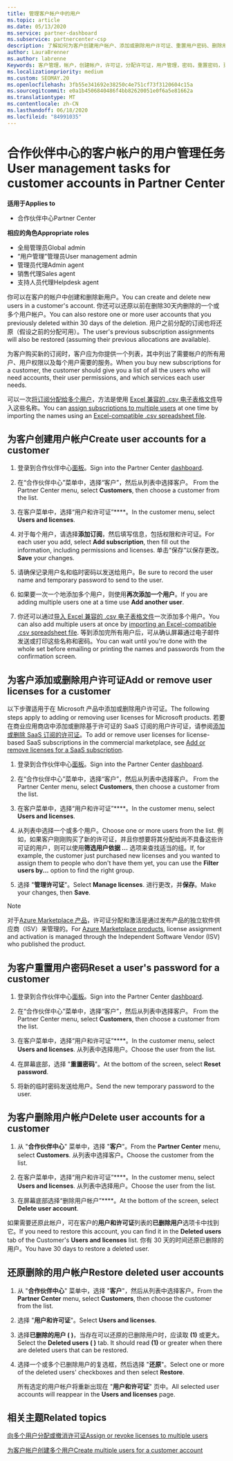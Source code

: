 ```yaml
---
title: 管理客户帐户中的用户
ms.topic: article
ms.date: 05/13/2020
ms.service: partner-dashboard
ms.subservice: partnercenter-csp
description: 了解如何为客户创建用户帐户、添加或删除用户许可证、重置用户密码、删除用户帐户或还原用户帐户。
author: LauraBrenner
ms.author: labrenne
Keywords: 客户管理，帐户，创建帐户，许可证，分配许可证，用户管理，密码，重置密码，更改密码
ms.localizationpriority: medium
ms.custom: SEOMAY.20
ms.openlocfilehash: 3fb55e341692e38250c4e751cf73f3120604c15a
ms.sourcegitcommit: e0a1b4506840486f4bb82620051e0f6a5e81662a
ms.translationtype: MT
ms.contentlocale: zh-CN
ms.lasthandoff: 06/18/2020
ms.locfileid: "84991035"
---
```

# <a name="user-management-tasks-for-customer-accounts-in-partner-center"></a><span data-ttu-id="71fc8-104">合作伙伴中心的客户帐户的用户管理任务</span><span class="sxs-lookup"><span data-stu-id="71fc8-104">User management tasks for customer accounts in Partner Center</span></span>

<span data-ttu-id="71fc8-105">**适用于**</span><span class="sxs-lookup"><span data-stu-id="71fc8-105">**Applies to**</span></span>

- <span data-ttu-id="71fc8-106">合作伙伴中心</span><span class="sxs-lookup"><span data-stu-id="71fc8-106">Partner Center</span></span>

<span data-ttu-id="71fc8-107">**相应的角色**</span><span class="sxs-lookup"><span data-stu-id="71fc8-107">**Appropriate roles**</span></span>

- <span data-ttu-id="71fc8-108">全局管理员</span><span class="sxs-lookup"><span data-stu-id="71fc8-108">Global admin</span></span>
- <span data-ttu-id="71fc8-109">“用户管理”管理员</span><span class="sxs-lookup"><span data-stu-id="71fc8-109">User management admin</span></span>
- <span data-ttu-id="71fc8-110">管理员代理</span><span class="sxs-lookup"><span data-stu-id="71fc8-110">Admin agent</span></span>
- <span data-ttu-id="71fc8-111">销售代理</span><span class="sxs-lookup"><span data-stu-id="71fc8-111">Sales agent</span></span>
- <span data-ttu-id="71fc8-112">支持人员代理</span><span class="sxs-lookup"><span data-stu-id="71fc8-112">Helpdesk agent</span></span>

<span data-ttu-id="71fc8-113">你可以在客户的帐户中创建和删除新用户。</span><span class="sxs-lookup"><span data-stu-id="71fc8-113">You can create and delete new users in a customer's account.</span></span> <span data-ttu-id="71fc8-114">你还可以还原以前在删除30天内删除的一个或多个用户帐户。</span><span class="sxs-lookup"><span data-stu-id="71fc8-114">You can also restore one or more user accounts that you previously deleted within 30 days of the deletion.</span></span> <span data-ttu-id="71fc8-115">用户之前分配的订阅也将还原（假设之前的分配可用）。</span><span class="sxs-lookup"><span data-stu-id="71fc8-115">The user's previous subscription assignments will also be restored (assuming their previous allocations are available).</span></span>

<span data-ttu-id="71fc8-116">为客户购买新的订阅时，客户应为你提供一个列表，其中列出了需要帐户的所有用户、用户权限以及每个用户需要的服务。</span><span class="sxs-lookup"><span data-stu-id="71fc8-116">When you buy new subscriptions for a customer, the customer should give you a list of all the users who will need accounts, their user permissions, and which services each user needs.</span></span>  

<span data-ttu-id="71fc8-117">可以一次[将订阅分配给多个用户](bulk-license-provisioning-for-multiple-users.md)，方法是使用 [Excel 兼容的 .csv 电子表格文件](adding-multiple-users-to-a-customer-account.md)导入这些名称。</span><span class="sxs-lookup"><span data-stu-id="71fc8-117">You can [assign subscriptions to multiple users](bulk-license-provisioning-for-multiple-users.md) at one time by importing the names using an [Excel-compatible .csv spreadsheet file](adding-multiple-users-to-a-customer-account.md).</span></span>

<a href="" id="createuseraccounts"></a>

## <a name="create-user-accounts-for-a-customer"></a><span data-ttu-id="71fc8-118">为客户创建用户帐户</span><span class="sxs-lookup"><span data-stu-id="71fc8-118">Create user accounts for a customer</span></span>

1. <span data-ttu-id="71fc8-119">登录到合作伙伴中心[面板](https://partner.microsoft.com/dashboard)。</span><span class="sxs-lookup"><span data-stu-id="71fc8-119">Sign into the Partner Center [dashboard](https://partner.microsoft.com/dashboard).</span></span>

2. <span data-ttu-id="71fc8-120">在“合作伙伴中心”菜单中，选择“客户”，然后从列表中选择客户。 </span><span class="sxs-lookup"><span data-stu-id="71fc8-120">From the Partner Center menu, select **Customers**, then choose a customer from the list.</span></span>

3. <span data-ttu-id="71fc8-121">在客户菜单中，选择“用户和许可证”\*\*\*\*。</span><span class="sxs-lookup"><span data-stu-id="71fc8-121">In the customer menu, select **Users and licenses**.</span></span>

4. <span data-ttu-id="71fc8-122">对于每个用户，请选择**添加订阅**，然后填写信息，包括权限和许可证。</span><span class="sxs-lookup"><span data-stu-id="71fc8-122">For each user you add, select **Add subscription**, then fill out the information, including permissions and licenses.</span></span> <span data-ttu-id="71fc8-123">单击“保存”以保存更改。</span><span class="sxs-lookup"><span data-stu-id="71fc8-123">**Save** your changes.</span></span>

5. <span data-ttu-id="71fc8-124">请确保记录用户名和临时密码以发送给用户。</span><span class="sxs-lookup"><span data-stu-id="71fc8-124">Be sure to record the user name and temporary password to send to the user.</span></span>

6. <span data-ttu-id="71fc8-125">如果要一次一个地添加多个用户，则使用**再次添加一个用户**。</span><span class="sxs-lookup"><span data-stu-id="71fc8-125">If you are adding multiple users one at a time use **Add another user**.</span></span>

7. <span data-ttu-id="71fc8-126">你还可以通过[导入 Excel 兼容的 .csv 电子表格文件](adding-multiple-users-to-a-customer-account.md)一次添加多个用户。</span><span class="sxs-lookup"><span data-stu-id="71fc8-126">You can also add multiple users at once by [importing an Excel-compatible .csv spreadsheet file](adding-multiple-users-to-a-customer-account.md).</span></span> <span data-ttu-id="71fc8-127">等到添加完所有用户后，可从确认屏幕通过电子邮件发送或打印这些名称和密码。</span><span class="sxs-lookup"><span data-stu-id="71fc8-127">You can wait until you're done with the whole set before emailing or printing the names and passwords from the confirmation screen.</span></span>

<a href="" id="userlicensing"></a>

## <a name="add-or-remove-user-licenses-for-a-customer"></a><span data-ttu-id="71fc8-128">为客户添加或删除用户许可证</span><span class="sxs-lookup"><span data-stu-id="71fc8-128">Add or remove user licenses for a customer</span></span>

<span data-ttu-id="71fc8-129">以下步骤适用于在 Microsoft 产品中添加或删除用户许可证。</span><span class="sxs-lookup"><span data-stu-id="71fc8-129">The following steps apply to adding or removing user licenses for Microsoft products.</span></span> <span data-ttu-id="71fc8-130">若要在商业应用商店中添加或删除基于许可证的 SaaS 订阅的用户许可证，请参阅[添加或删除 SaaS 订阅的许可证](csp-commercial-marketplace-manage.md#add-or-remove-licenses-for-a-saas-subscription)。</span><span class="sxs-lookup"><span data-stu-id="71fc8-130">To add or remove user licenses for license-based SaaS subscriptions in the commercial marketplace, see [Add or remove licenses for a SaaS subscription](csp-commercial-marketplace-manage.md#add-or-remove-licenses-for-a-saas-subscription).</span></span>

1. <span data-ttu-id="71fc8-131">登录到合作伙伴中心[面板](https://partner.microsoft.com/dashboard)。</span><span class="sxs-lookup"><span data-stu-id="71fc8-131">Sign into the Partner Center [dashboard](https://partner.microsoft.com/dashboard).</span></span>

2. <span data-ttu-id="71fc8-132">在“合作伙伴中心”菜单中，选择“客户”，然后从列表中选择客户。 </span><span class="sxs-lookup"><span data-stu-id="71fc8-132">From the Partner Center menu, select **Customers**, then choose a customer from the list.</span></span>

3. <span data-ttu-id="71fc8-133">在客户菜单中，选择“用户和许可证”\*\*\*\*。</span><span class="sxs-lookup"><span data-stu-id="71fc8-133">In the customer menu, select **Users and licenses**.</span></span>

4. <span data-ttu-id="71fc8-134">从列表中选择一个或多个用户。</span><span class="sxs-lookup"><span data-stu-id="71fc8-134">Choose one or more users from the list.</span></span> <span data-ttu-id="71fc8-135">例如，如果客户刚刚购买了新的许可证，并且你想要将其分配给尚不具备这些许可证的用户，则可以使用**筛选用户依据 ...** 选项来查找适当的组。</span><span class="sxs-lookup"><span data-stu-id="71fc8-135">If, for example, the customer just purchased new licenses and you wanted to assign them to people who don't have them yet, you can use the **Filter users by...** option to find the right group.</span></span>

5. <span data-ttu-id="71fc8-136">选择 "**管理许可证**"。</span><span class="sxs-lookup"><span data-stu-id="71fc8-136">Select **Manage licenses**.</span></span> <span data-ttu-id="71fc8-137">进行更改，并**保存**。</span><span class="sxs-lookup"><span data-stu-id="71fc8-137">Make your changes, then **Save**.</span></span>

> [!NOTE]
> <span data-ttu-id="71fc8-138">对于[Azure Marketplace 产品](csp-commercial-marketplace-manage.md#assign-licenses-and-activate-a-subscription-on-behalf-of-a-customer)，许可证分配和激活是通过发布产品的独立软件供应商（ISV）来管理的。</span><span class="sxs-lookup"><span data-stu-id="71fc8-138">For [Azure Marketplace products](csp-commercial-marketplace-manage.md#assign-licenses-and-activate-a-subscription-on-behalf-of-a-customer), license assignment and activation is managed through the Independent Software Vendor (ISV) who published the product.</span></span>

<a href="" id="resetpassword"></a>

## <a name="reset-a-users-password-for-a-customer"></a><span data-ttu-id="71fc8-139">为客户重置用户密码</span><span class="sxs-lookup"><span data-stu-id="71fc8-139">Reset a user's password for a customer</span></span>

1. <span data-ttu-id="71fc8-140">登录到合作伙伴中心[面板](https://partner.microsoft.com/dashboard)。</span><span class="sxs-lookup"><span data-stu-id="71fc8-140">Sign into the Partner Center [dashboard](https://partner.microsoft.com/dashboard).</span></span>

2. <span data-ttu-id="71fc8-141">在“合作伙伴中心”菜单中，选择“客户”，然后从列表中选择客户。 </span><span class="sxs-lookup"><span data-stu-id="71fc8-141">From the Partner Center menu, select **Customers**, then choose a customer from the list.</span></span>

3.  <span data-ttu-id="71fc8-142">在客户菜单中，选择“用户和许可证”\*\*\*\*。</span><span class="sxs-lookup"><span data-stu-id="71fc8-142">In the customer menu, select **Users and licenses**.</span></span> <span data-ttu-id="71fc8-143">从列表中选择用户。</span><span class="sxs-lookup"><span data-stu-id="71fc8-143">Choose the user from the list.</span></span>

4.  <span data-ttu-id="71fc8-144">在屏幕底部，选择 "**重置密码**"。</span><span class="sxs-lookup"><span data-stu-id="71fc8-144">At the bottom of the screen, select **Reset password**.</span></span> 

5.  <span data-ttu-id="71fc8-145">将新的临时密码发送给用户。</span><span class="sxs-lookup"><span data-stu-id="71fc8-145">Send the new temporary password to the user.</span></span>

<a href="" id="deleteuseraccounts"></a>

## <a name="delete-user-accounts-for-a-customer"></a><span data-ttu-id="71fc8-146">为客户删除用户帐户</span><span class="sxs-lookup"><span data-stu-id="71fc8-146">Delete user accounts for a customer</span></span>

1.  <span data-ttu-id="71fc8-147">从 "**合作伙伴中心**" 菜单中，选择 "**客户**"。</span><span class="sxs-lookup"><span data-stu-id="71fc8-147">From the **Partner Center** menu, select **Customers**.</span></span> <span data-ttu-id="71fc8-148">从列表中选择客户。</span><span class="sxs-lookup"><span data-stu-id="71fc8-148">Choose the customer from the list.</span></span>

2.  <span data-ttu-id="71fc8-149">在客户菜单中，选择“用户和许可证”\*\*\*\*。</span><span class="sxs-lookup"><span data-stu-id="71fc8-149">In the customer menu, select **Users and licenses**.</span></span> <span data-ttu-id="71fc8-150">从列表中选择用户。</span><span class="sxs-lookup"><span data-stu-id="71fc8-150">Choose the user from the list.</span></span>

3.  <span data-ttu-id="71fc8-151">在屏幕底部选择“删除用户帐户”\*\*\*\*。</span><span class="sxs-lookup"><span data-stu-id="71fc8-151">At the bottom of the screen, select **Delete user account**.</span></span>

<span data-ttu-id="71fc8-152">如果需要还原此帐户，可在客户的**用户和许可证**列表的**已删除用户**选项卡中找到它。</span><span class="sxs-lookup"><span data-stu-id="71fc8-152">If you need to restore this account, you can find it in the **Deleted users** tab of the Customer's **Users and licenses** list.</span></span> <span data-ttu-id="71fc8-153">你有 30 天的时间还原已删除的用户。</span><span class="sxs-lookup"><span data-stu-id="71fc8-153">You have 30 days to restore a deleted user.</span></span>

<a href="" id="restoreuseraccounts"></a>

## <a name="restore-deleted-user-accounts"></a><span data-ttu-id="71fc8-154">还原删除的用户帐户</span><span class="sxs-lookup"><span data-stu-id="71fc8-154">Restore deleted user accounts</span></span>

1.  <span data-ttu-id="71fc8-155">从 "**合作伙伴中心**" 菜单中，选择 "**客户**"，然后从列表中选择客户。</span><span class="sxs-lookup"><span data-stu-id="71fc8-155">From the **Partner Center** menu, select **Customers**, then choose the customer from the list.</span></span>

2.  <span data-ttu-id="71fc8-156">选择 "**用户和许可证**"。</span><span class="sxs-lookup"><span data-stu-id="71fc8-156">Select **Users and licenses**.</span></span>

3.  <span data-ttu-id="71fc8-157">选择**已删除的用户 ( )**，当存在可以还原的已删除用户时，应读取 **(1)** 或更大。</span><span class="sxs-lookup"><span data-stu-id="71fc8-157">Select the **Deleted users ( )** tab. It should read **(1)** or greater when there are deleted users that can be restored.</span></span>

4.  <span data-ttu-id="71fc8-158">选择一个或多个已删除用户的复选框，然后选择 "**还原**"。</span><span class="sxs-lookup"><span data-stu-id="71fc8-158">Select one or more of the deleted users' checkboxes and then select **Restore**.</span></span>

    <span data-ttu-id="71fc8-159">所有选定的用户帐户将重新出现在 "**用户和许可证**" 页中。</span><span class="sxs-lookup"><span data-stu-id="71fc8-159">All selected user accounts will reappear in the **Users and licenses** page.</span></span>

## <a name="related-topics"></a><span data-ttu-id="71fc8-160">相关主题</span><span class="sxs-lookup"><span data-stu-id="71fc8-160">Related topics</span></span>


[<span data-ttu-id="71fc8-161">向多个用户分配或撤消许可证</span><span class="sxs-lookup"><span data-stu-id="71fc8-161">Assign or revoke licenses to multiple users</span></span>](bulk-license-provisioning-for-multiple-users.md)

[<span data-ttu-id="71fc8-162">为客户帐户创建多个用户</span><span class="sxs-lookup"><span data-stu-id="71fc8-162">Create multiple users for a customer account</span></span>](adding-multiple-users-to-a-customer-account.md)